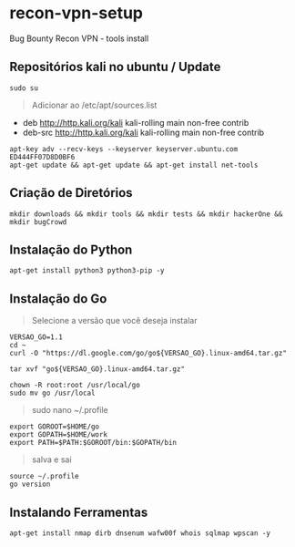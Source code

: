 # recon-vpn-setup
Bug Bounty Recon VPN - tools install 

## Repositórios kali no ubuntu / Update

```
sudo su
```
> Adicionar ao /etc/apt/sources.list
- deb http://http.kali.org/kali kali-rolling main non-free contrib
- deb-src http://http.kali.org/kali kali-rolling main non-free contrib

```
apt-key adv --recv-keys --keyserver keyserver.ubuntu.com ED444FF07D8D0BF6 
apt-get update && apt-get update && apt-get install net-tools
```

## Criação de Diretórios

```
mkdir downloads && mkdir tools && mkdir tests && mkdir hackerOne && mkdir bugCrowd
```

## Instalação do Python

```
apt-get install python3 python3-pip -y
```
 
## Instalação do Go

> Selecione a versão  que você deseja instalar

```  
VERSAO_GO=1.1
cd ~
curl -O "https://dl.google.com/go/go${VERSAO_GO}.linux-amd64.tar.gz"
```
```
tar xvf "go${VERSAO_GO}.linux-amd64.tar.gz"
```
```
chown -R root:root /usr/local/go
sudo mv go /usr/local
```
> sudo nano ~/.profile
```    
export GOROOT=$HOME/go
export GOPATH=$HOME/work
export PATH=$PATH:$GOROOT/bin:$GOPATH/bin
```
> salva e sai
```
source ~/.profile
go version
```

## Instalando Ferramentas

```
apt-get install nmap dirb dnsenum wafw00f whois sqlmap wpscan -y
```
```

```
